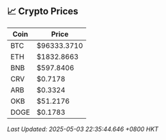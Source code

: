## 📈 Crypto Prices

| Coin | Price |
| ---- | ----- |
| BTC | $96333.3710 |
| ETH | $1832.8663 |
| BNB | $597.8406 |
| CRV | $0.7178 |
| ARB | $0.3324 |
| OKB | $51.2176 |
| DOGE | $0.1783 |

_Last Updated: 2025-05-03 22:35:44.646 +0800 HKT_